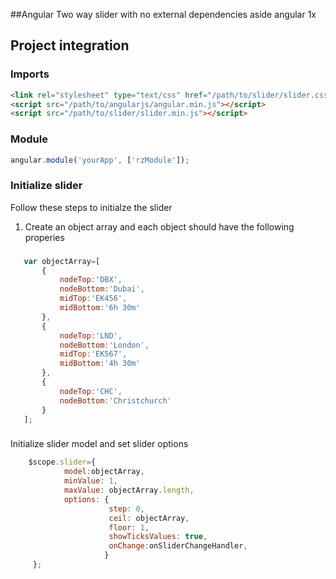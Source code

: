 ##Angular Two way slider with no external dependencies aside angular 1x

## Project integration

### Imports 
```html
<link rel="stylesheet" type="text/css" href="/path/to/slider/slider.css"/>
<script src="/path/to/angularjs/angular.min.js"></script>
<script src="/path/to/slider/slider.min.js"></script>
```

### Module
```javascript
angular.module('yourApp', ['rzModule']);
```

### Initialize slider
Follow these steps to initialze the slider

1) Create an object array and each object should have the following properies

### 
```javascript
   var objectArray=[
       {
           nodeTop:'DBX',
           nodeBottom:'Dubai',
           midTop:'EK456',
           midBottom:'6h 30m'
       },
       {
           nodeTop:'LND',
           nodeBottom:'London',
           midTop:'EK567',
           midBottom:'4h 30m'
       },
       {
           nodeTop:'CHC',
           nodeBottom:'Christchurch'
       }
   ];
```
### 
Initialize slider model and set slider options
```javascript
    $scope.slider={
            model:objectArray,
            minValue: 1,
            maxValue: objectArray.length,
            options: {
                      step: 0,
                      ceil: objectArray,
                      floor: 1,
                      showTicksValues: true,
                      onChange:onSliderChangeHandler,
                     }
     };
```
   
